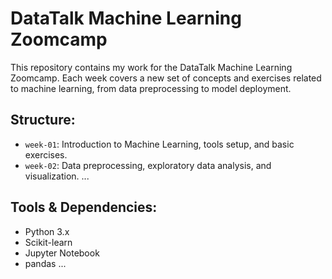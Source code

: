 # DataTalk Machine Learning Zoomcamp

This repository contains my work for the DataTalk Machine Learning Zoomcamp. Each week covers a new set of concepts and exercises related to machine learning, from data preprocessing to model deployment.

## Structure:
- `week-01`: Introduction to Machine Learning, tools setup, and basic exercises.
- `week-02`: Data preprocessing, exploratory data analysis, and visualization.
...

## Tools & Dependencies:
- Python 3.x
- Scikit-learn
- Jupyter Notebook
- pandas
...

